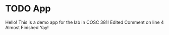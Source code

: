 # TODO App
Hello! This is a demo app for the lab in COSC 381!
Edited Comment on line 4
Almost Finished Yay!
